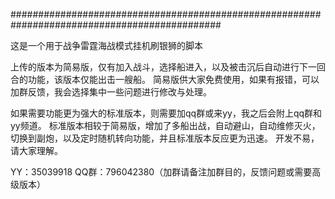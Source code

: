 
##############################################################################################

这是一个用于战争雷霆海战模式挂机刷银狮的脚本

上传的版本为简易版，仅有加入战斗，选择船进入，以及被击沉后自动进行下一回合的功能，该版本仅能出击一艘船。
简易版供大家免费使用，如果有报错，可以加群反馈，我会选择集中一些问题进行修改与处理。

如果需要功能更为强大的标准版本，则需要加qq群或来yy，我之后会附上qq群和yy频道。
标准版本相较于简易版，增加了多船出战，自动避山，自动维修灭火，切换到副炮，以及定时随机转向功能，并且标准版本反应更为迅速。
开发不易，请大家理解。

YY：35039918
QQ群：796042380（加群请备注加群目的，反馈问题或需要高级版本）
